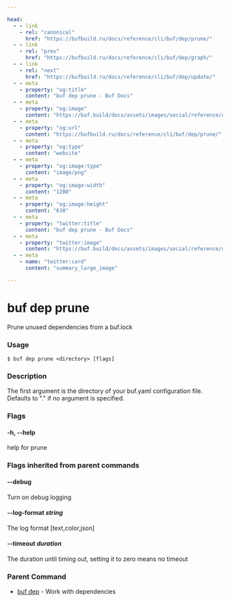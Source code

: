 ```yaml
---

head:
  - - link
    - rel: "canonical"
      href: "https://bufbuild.ru/docs/reference/cli/buf/dep/prune/"
  - - link
    - rel: "prev"
      href: "https://bufbuild.ru/docs/reference/cli/buf/dep/graph/"
  - - link
    - rel: "next"
      href: "https://bufbuild.ru/docs/reference/cli/buf/dep/update/"
  - - meta
    - property: "og:title"
      content: "buf dep prune - Buf Docs"
  - - meta
    - property: "og:image"
      content: "https://buf.build/docs/assets/images/social/reference/cli/buf/dep/prune.png"
  - - meta
    - property: "og:url"
      content: "https://bufbuild.ru/docs/reference/cli/buf/dep/prune/"
  - - meta
    - property: "og:type"
      content: "website"
  - - meta
    - property: "og:image:type"
      content: "image/png"
  - - meta
    - property: "og:image:width"
      content: "1200"
  - - meta
    - property: "og:image:height"
      content: "630"
  - - meta
    - property: "twitter:title"
      content: "buf dep prune - Buf Docs"
  - - meta
    - property: "twitter:image"
      content: "https://buf.build/docs/assets/images/social/reference/cli/buf/dep/prune.png"
  - - meta
    - name: "twitter:card"
      content: "summary_large_image"

---
```


# buf dep prune

Prune unused dependencies from a buf.lock

### Usage

```console
$ buf dep prune <directory> [flags]
```

### Description

The first argument is the directory of your buf.yaml configuration file. Defaults to "." if no argument is specified.

### Flags

#### \-h, --help

help for prune

### Flags inherited from parent commands

#### \--debug

Turn on debug logging

#### \--log-format _string_

The log format \[text,color,json\]

#### \--timeout _duration_

The duration until timing out, setting it to zero means no timeout

### Parent Command

- [buf dep](../) - Work with dependencies
